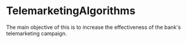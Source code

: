 # TelemarketingAlgorithms
The main objective of this is to increase the effectiveness of the bank's telemarketing campaign. 
